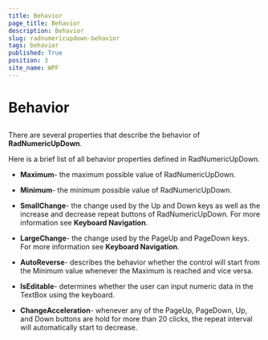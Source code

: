 ```yaml
---
title: Behavior
page_title: Behavior
description: Behavior
slug: radnumericupdown-behavior
tags: behavior
published: True
position: 3
site_name: WPF
---
```


# Behavior



## 

There are several properties that describe the behavior of __RadNumericUpDown__.

Here is a brief list of all behavior properties defined in RadNumericUpDown.

* __Maximum__- the maximum possible value of RadNumericUpDown.

* __Minimum__- the minimum possible value of RadNumericUpDown.

* __SmallChange__- the change used by the Up and Down keys as well as the increase and decrease repeat buttons of RadNumericUpDown. For more information see __Keyboard Navigation__.

* __LargeChange__- the change used by the PageUp and PageDown keys. For more information see __Keyboard Navigation__.

* __AutoReverse__- describes the behavior whether the control will start from the Minimum value whenever the Maximum is reached and vice versa.

* __IsEditable__- determines whether the user can input numeric data in the TextBox using the keyboard.

* __ChangeAcceleration__- whenever any of the PageUp, PageDown, Up, and Down buttons are hold for more than 20 clicks, the repeat interval will automatically start to decrease.
